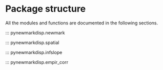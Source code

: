 # Package structure

All the modules and functions are documented in the following sections.

::: pynewmarkdisp.newmark

::: pynewmarkdisp.spatial

::: pynewmarkdisp.infslope

::: pynewmarkdisp.empir_corr

